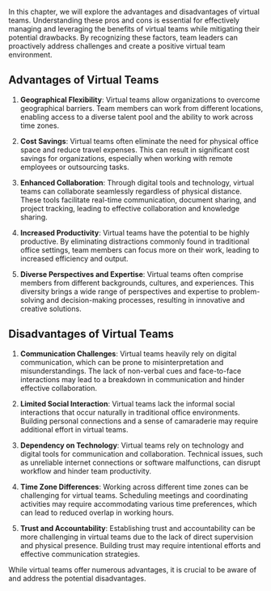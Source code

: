 
In this chapter, we will explore the advantages and disadvantages of virtual teams. Understanding these pros and cons is essential for effectively managing and leveraging the benefits of virtual teams while mitigating their potential drawbacks. By recognizing these factors, team leaders can proactively address challenges and create a positive virtual team environment.

## Advantages of Virtual Teams

1. **Geographical Flexibility**: Virtual teams allow organizations to overcome geographical barriers. Team members can work from different locations, enabling access to a diverse talent pool and the ability to work across time zones.
    
2. **Cost Savings**: Virtual teams often eliminate the need for physical office space and reduce travel expenses. This can result in significant cost savings for organizations, especially when working with remote employees or outsourcing tasks.
    
3. **Enhanced Collaboration**: Through digital tools and technology, virtual teams can collaborate seamlessly regardless of physical distance. These tools facilitate real-time communication, document sharing, and project tracking, leading to effective collaboration and knowledge sharing.
    
4. **Increased Productivity**: Virtual teams have the potential to be highly productive. By eliminating distractions commonly found in traditional office settings, team members can focus more on their work, leading to increased efficiency and output.
    
5. **Diverse Perspectives and Expertise**: Virtual teams often comprise members from different backgrounds, cultures, and experiences. This diversity brings a wide range of perspectives and expertise to problem-solving and decision-making processes, resulting in innovative and creative solutions.
    

## Disadvantages of Virtual Teams

1. **Communication Challenges**: Virtual teams heavily rely on digital communication, which can be prone to misinterpretation and misunderstandings. The lack of non-verbal cues and face-to-face interactions may lead to a breakdown in communication and hinder effective collaboration.
    
2. **Limited Social Interaction**: Virtual teams lack the informal social interactions that occur naturally in traditional office environments. Building personal connections and a sense of camaraderie may require additional effort in virtual teams.
    
3. **Dependency on Technology**: Virtual teams rely on technology and digital tools for communication and collaboration. Technical issues, such as unreliable internet connections or software malfunctions, can disrupt workflow and hinder team productivity.
    
4. **Time Zone Differences**: Working across different time zones can be challenging for virtual teams. Scheduling meetings and coordinating activities may require accommodating various time preferences, which can lead to reduced overlap in working hours.
    
5. **Trust and Accountability**: Establishing trust and accountability can be more challenging in virtual teams due to the lack of direct supervision and physical presence. Building trust may require intentional efforts and effective communication strategies.
    

While virtual teams offer numerous advantages, it is crucial to be aware of and address the potential disadvantages.

